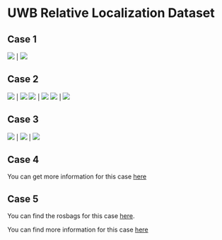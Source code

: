 # UWB Relative Localization Dataset

## Case 1
![](./images/5a-1.png) | ![](./images/5b-1.png)

## Case 2

![](./images/3a-1.png) | ![](./images/3b-1.png)
![](./images/3c-1.png) | ![](./images/3d-1.png)
![](./images/3e-1.png) | ![](./images/3f-1.png)

## Case 3

![](./images/4a-1.png) | ![](./images/4b-1.png) | ![](./images/4c-1.png) 

## Case 4

You can get more information for this case [here](https://arxiv.org/abs/2303.17207)

## Case 5

You can find the rosbags for this case [here](https://utufi.sharepoint.com/:f:/s/msteams_0ed7e9/EgqJcxOKBahPjA9wrD5IezwBQtq_qMV6IInGz1fRkBrVSQ?e=7u23wx).

You can find more information for this case [here](https://arxiv.org/abs/2304.06264)

<!-- # Acknowledgement

Please cite our Dataset paper arxiv if the data in this repo helps your work: -->

